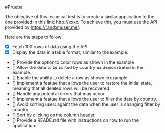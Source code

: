 #Prueba

The objective of this technical test is to create a similar application to the one provided in this link: http://xxxx. To achieve this, you must use the API provided by https://randomuser.me/.

Here are the steps to follow:

- [x] Fetch 100 rows of data using the API
- [x] Display the data in a table format, similar to the example.
- [] Provide the option to color rows as shown in the example
- [] Allow the data to be sorted by country as demonstrated in the example.
- [] Enable the ability to delete a row as shown in example.
- [] Implement a feature that allows the user to restore the initial state, meaning that all deleted rows will be recovered.
- [] Handle any potential errors that may occur.
- [] Implement a feature that allows the user to filter the data by country.
- [] Avoid sorting users againt the data when the user is changing filter by country
- [] Sort by clicking on the column header
- [] Provide a READE.md file with instructions on how to run the application.